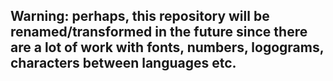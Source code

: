 ## Warning: perhaps, this repository will be renamed/transformed in the future since there are a lot of work with fonts, numbers, logograms, characters between languages etc.